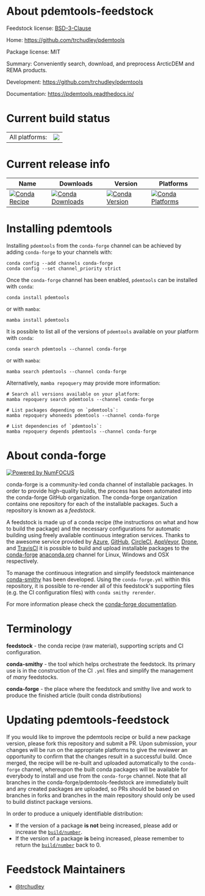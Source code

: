 About pdemtools-feedstock
=========================

Feedstock license: [BSD-3-Clause](https://github.com/conda-forge/pdemtools-feedstock/blob/main/LICENSE.txt)

Home: https://github.com/trchudley/pdemtools

Package license: MIT

Summary: Conveniently search, download, and preprocess ArcticDEM and REMA products.

Development: https://github.com/trchudley/pdemtools

Documentation: https://pdemtools.readthedocs.io/

Current build status
====================


<table><tr><td>All platforms:</td>
    <td>
      <a href="https://dev.azure.com/conda-forge/feedstock-builds/_build/latest?definitionId=22335&branchName=main">
        <img src="https://dev.azure.com/conda-forge/feedstock-builds/_apis/build/status/pdemtools-feedstock?branchName=main">
      </a>
    </td>
  </tr>
</table>

Current release info
====================

| Name | Downloads | Version | Platforms |
| --- | --- | --- | --- |
| [![Conda Recipe](https://img.shields.io/badge/recipe-pdemtools-green.svg)](https://anaconda.org/conda-forge/pdemtools) | [![Conda Downloads](https://img.shields.io/conda/dn/conda-forge/pdemtools.svg)](https://anaconda.org/conda-forge/pdemtools) | [![Conda Version](https://img.shields.io/conda/vn/conda-forge/pdemtools.svg)](https://anaconda.org/conda-forge/pdemtools) | [![Conda Platforms](https://img.shields.io/conda/pn/conda-forge/pdemtools.svg)](https://anaconda.org/conda-forge/pdemtools) |

Installing pdemtools
====================

Installing `pdemtools` from the `conda-forge` channel can be achieved by adding `conda-forge` to your channels with:

```
conda config --add channels conda-forge
conda config --set channel_priority strict
```

Once the `conda-forge` channel has been enabled, `pdemtools` can be installed with `conda`:

```
conda install pdemtools
```

or with `mamba`:

```
mamba install pdemtools
```

It is possible to list all of the versions of `pdemtools` available on your platform with `conda`:

```
conda search pdemtools --channel conda-forge
```

or with `mamba`:

```
mamba search pdemtools --channel conda-forge
```

Alternatively, `mamba repoquery` may provide more information:

```
# Search all versions available on your platform:
mamba repoquery search pdemtools --channel conda-forge

# List packages depending on `pdemtools`:
mamba repoquery whoneeds pdemtools --channel conda-forge

# List dependencies of `pdemtools`:
mamba repoquery depends pdemtools --channel conda-forge
```


About conda-forge
=================

[![Powered by
NumFOCUS](https://img.shields.io/badge/powered%20by-NumFOCUS-orange.svg?style=flat&colorA=E1523D&colorB=007D8A)](https://numfocus.org)

conda-forge is a community-led conda channel of installable packages.
In order to provide high-quality builds, the process has been automated into the
conda-forge GitHub organization. The conda-forge organization contains one repository
for each of the installable packages. Such a repository is known as a *feedstock*.

A feedstock is made up of a conda recipe (the instructions on what and how to build
the package) and the necessary configurations for automatic building using freely
available continuous integration services. Thanks to the awesome service provided by
[Azure](https://azure.microsoft.com/en-us/services/devops/), [GitHub](https://github.com/),
[CircleCI](https://circleci.com/), [AppVeyor](https://www.appveyor.com/),
[Drone](https://cloud.drone.io/welcome), and [TravisCI](https://travis-ci.com/)
it is possible to build and upload installable packages to the
[conda-forge](https://anaconda.org/conda-forge) [anaconda.org](https://anaconda.org/)
channel for Linux, Windows and OSX respectively.

To manage the continuous integration and simplify feedstock maintenance
[conda-smithy](https://github.com/conda-forge/conda-smithy) has been developed.
Using the ``conda-forge.yml`` within this repository, it is possible to re-render all of
this feedstock's supporting files (e.g. the CI configuration files) with ``conda smithy rerender``.

For more information please check the [conda-forge documentation](https://conda-forge.org/docs/).

Terminology
===========

**feedstock** - the conda recipe (raw material), supporting scripts and CI configuration.

**conda-smithy** - the tool which helps orchestrate the feedstock.
                   Its primary use is in the construction of the CI ``.yml`` files
                   and simplify the management of *many* feedstocks.

**conda-forge** - the place where the feedstock and smithy live and work to
                  produce the finished article (built conda distributions)


Updating pdemtools-feedstock
============================

If you would like to improve the pdemtools recipe or build a new
package version, please fork this repository and submit a PR. Upon submission,
your changes will be run on the appropriate platforms to give the reviewer an
opportunity to confirm that the changes result in a successful build. Once
merged, the recipe will be re-built and uploaded automatically to the
`conda-forge` channel, whereupon the built conda packages will be available for
everybody to install and use from the `conda-forge` channel.
Note that all branches in the conda-forge/pdemtools-feedstock are
immediately built and any created packages are uploaded, so PRs should be based
on branches in forks and branches in the main repository should only be used to
build distinct package versions.

In order to produce a uniquely identifiable distribution:
 * If the version of a package **is not** being increased, please add or increase
   the [``build/number``](https://docs.conda.io/projects/conda-build/en/latest/resources/define-metadata.html#build-number-and-string).
 * If the version of a package **is** being increased, please remember to return
   the [``build/number``](https://docs.conda.io/projects/conda-build/en/latest/resources/define-metadata.html#build-number-and-string)
   back to 0.

Feedstock Maintainers
=====================

* [@trchudley](https://github.com/trchudley/)


<!-- dummy commit to enable rerendering -->

